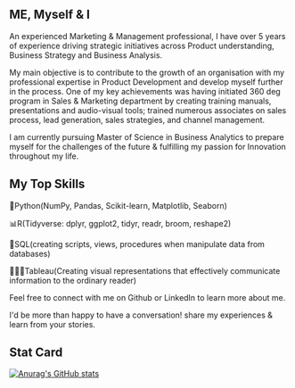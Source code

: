 ## ME, Myself & I

An experienced Marketing & Management professional, I have over 5 years of experience driving strategic initiatives across Product understanding, Business Strategy and Business Analysis.

My main objective is to contribute to the growth of an organisation with my professional expertise in Product Development and develop myself further in the process. One of my key achievements was having initiated 360 deg program in Sales & Marketing department by creating training manuals, presentations and audio-visual tools; trained numerous associates on sales process, lead generation, sales strategies, and channel management.

I am currently pursuing Master of Science in Business Analytics to prepare myself for the challenges of the future & fulfilling my passion for Innovation throughout my life.

## My Top Skills

🐍Python(NumPy, Pandas, Scikit-learn, Matplotlib, Seaborn)

📊R(Tidyverse: dplyr, ggplot2, tidyr, readr, broom, reshape2)

🤖SQL(creating scripts, views, procedures when manipulate data from databases)

👨🏻‍💻Tableau(Creating visual representations that effectively communicate information to the ordinary reader)

Feel free to connect with me on Github or LinkedIn to learn more about me.

I'd be more than happy to have a conversation! share my experiences & learn from your stories.


## Stat Card

[![Anurag's GitHub stats](https://github-readme-stats.vercel.app/api?username=tusharpant93)](https://github.com/anuraghazra/github-readme-stats)

